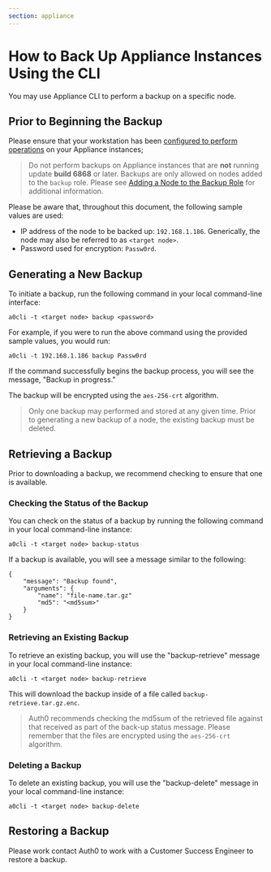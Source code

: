 ```yaml
---
section: appliance
---
```


# How to Back Up Appliance Instances Using the CLI

You may use Appliance CLI to perform a backup on a specific node.

## Prior to Beginning the Backup

Please ensure that your workstation has been [configured to perform operations](/appliance/cli/configure-cli) on your Appliance instances;

> Do not perform backups on Appliance instances that are **not** running update **build 6868** or later. Backups are only allowed on nodes added to the `backup` role. Please see [Adding a Node to the Backup Role](/appliance/cli/adding-node-to-backup-role) for additional information.

Please be aware that, throughout this document, the following sample values are used:

* IP address of the node to be backed up: `192.168.1.186`. Generically, the node may also be referred to as `<target node>`.
* Password used for encryption: `Passw0rd`.

## Generating a New Backup

To initiate a backup, run the following command in your local command-line interface:

`a0cli -t <target node> backup <password>`

For example, if you were to run the above command using the provided sample values, you would run:

`a0cli -t 192.168.1.186 backup Passw0rd`

If the command successfully begins the backup process, you will see the message, "Backup in progress."

The backup will be encrypted using the `aes-256-crt` algorithm.

> Only one backup may performed and stored at any given time. Prior to generating a new backup of a node, the existing backup must be deleted.

## Retrieving a Backup

Prior to downloading a backup, we recommend checking to ensure that one is available.

### Checking the Status of the Backup

You can check on the status of a backup by running the following command in your local command-line instance:

`a0cli -t <target node> backup-status`

If a backup is available, you will see a message similar to the following:

```text
{
    "message": "Backup found",
    "arguments": {
        "name": "file-name.tar.gz"
        "md5": "<md5sum>"
    }
}
```

### Retrieving an Existing Backup

To retrieve an existing backup, you will use the "backup-retrieve" message in your local command-line instance:

`a0cli -t <target node> backup-retrieve`

This will download the backup inside of a file called `backup-retrieve.tar.gz.enc`.

> Auth0 recommends checking the md5sum of the retrieved file against that received as part of the back-up status message. Please remember that the files are encrypted using the `aes-256-crt` algorithm.

### Deleting a Backup

To delete an existing backup, you will use the "backup-delete" message in your local command-line instance:

`a0cli -t <target node> backup-delete`

## Restoring a Backup

Please work contact Auth0 to work with a Customer Success Engineer to restore a backup.
